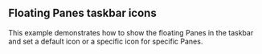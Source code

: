 ## Floating Panes taskbar icons
This example demonstrates how to show the floating Panes in the taskbar and set a default icon or a specific icon for specific Panes.

[//]: <keywords:default, show, docking>